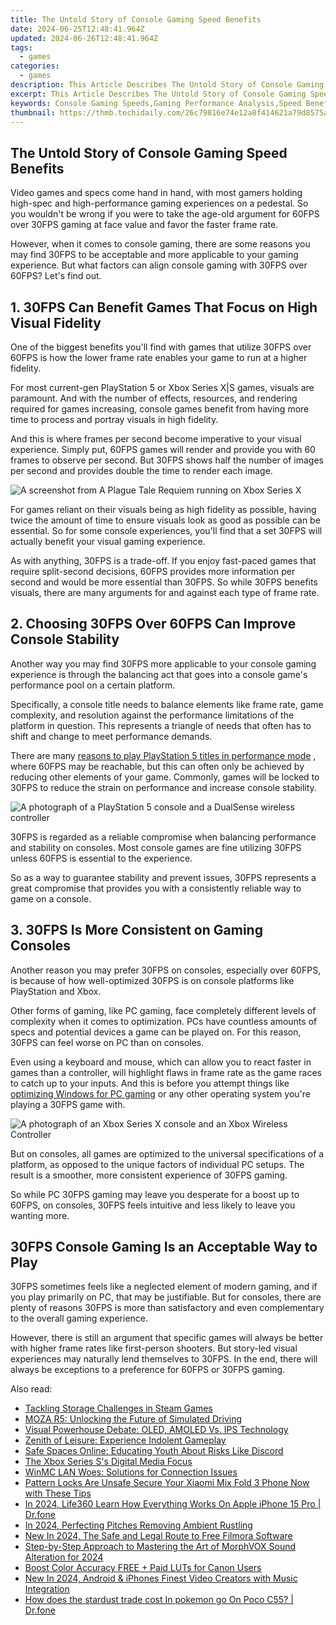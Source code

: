 ```yaml
---
title: The Untold Story of Console Gaming Speed Benefits
date: 2024-06-25T12:48:41.964Z
updated: 2024-06-26T12:48:41.964Z
tags:
  - games
categories:
  - games
description: This Article Describes The Untold Story of Console Gaming Speed Benefits
excerpt: This Article Describes The Untold Story of Console Gaming Speed Benefits
keywords: Console Gaming Speeds,Gaming Performance Analysis,Speed Benefits of Gaming Consoles,Gamers' Guide to Console Speed,Console Optimization Techniques,Impact of Gaming Speed on Experience,Console Speed Innovations
thumbnail: https://thmb.techidaily.com/26c79816e74e12a8f414621a79d8575a6f7513edd59ad13bbdba2af26e7005b7.jpg
---
```


## The Untold Story of Console Gaming Speed Benefits

 Video games and specs come hand in hand, with most gamers holding high-spec and high-performance gaming experiences on a pedestal. So you wouldn't be wrong if you were to take the age-old argument for 60FPS over 30FPS gaming at face value and favor the faster frame rate.

 However, when it comes to console gaming, there are some reasons you may find 30FPS to be acceptable and more applicable to your gaming experience. But what factors can align console gaming with 30FPS over 60FPS? Let's find out.

## 1\. 30FPS Can Benefit Games That Focus on High Visual Fidelity

 One of the biggest benefits you'll find with games that utilize 30FPS over 60FPS is how the lower frame rate enables your game to run at a higher fidelity.

 For most current-gen PlayStation 5 or Xbox Series X|S games, visuals are paramount. And with the number of effects, resources, and rendering required for games increasing, console games benefit from having more time to process and portray visuals in high fidelity.

 And this is where frames per second become imperative to your visual experience. Simply put, 60FPS games will render and provide you with 60 frames to observe per second. But 30FPS shows half the number of images per second and provides double the time to render each image.

![A screenshot from A Plague Tale Requiem running on Xbox Series X](https://static1.makeuseofimages.com/wordpress/wp-content/uploads/2023/02/plague-tale-gameplay.jpg)

 For games reliant on their visuals being as high fidelity as possible, having twice the amount of time to ensure visuals look as good as possible can be essential. So for some console experiences, you'll find that a set 30FPS will actually benefit your visual gaming experience.

 As with anything, 30FPS is a trade-off. If you enjoy fast-paced games that require split-second decisions, 60FPS provides more information per second and would be more essential than 30FPS. So while 30FPS benefits visuals, there are many arguments for and against each type of frame rate.

## 2\. Choosing 30FPS Over 60FPS Can Improve Console Stability

 Another way you may find 30FPS more applicable to your console gaming experience is through the balancing act that goes into a console game's performance pool on a certain platform.

 Specifically, a console title needs to balance elements like frame rate, game complexity, and resolution against the performance limitations of the platform in question. This represents a triangle of needs that often has to shift and change to meet performance demands.

 There are many [reasons to play PlayStation 5 titles in performance mode](https://www.makeuseof.com/use-ps5-performance-mode/) , where 60FPS may be reachable, but this can often only be achieved by reducing other elements of your game. Commonly, games will be locked to 30FPS to reduce the strain on performance and increase console stability.

![A photograph of a PlayStation 5 console and a DualSense wireless controller](https://static1.makeuseofimages.com/wordpress/wp-content/uploads/2023/07/stock-playstation-5.jpg)

 30FPS is regarded as a reliable compromise when balancing performance and stability on consoles. Most console games are fine utilizing 30FPS unless 60FPS is essential to the experience.

 So as a way to guarantee stability and prevent issues, 30FPS represents a great compromise that provides you with a consistently reliable way to game on a console.

## 3\. 30FPS Is More Consistent on Gaming Consoles

 Another reason you may prefer 30FPS on consoles, especially over 60FPS, is because of how well-optimized 30FPS is on console platforms like PlayStation and Xbox.

 Other forms of gaming, like PC gaming, face completely different levels of complexity when it comes to optimization. PCs have countless amounts of specs and potential devices a game can be played on. For this reason, 30FPS can feel worse on PC than on consoles.

 Even using a keyboard and mouse, which can allow you to react faster in games than a controller, will highlight flaws in frame rate as the game races to catch up to your inputs. And this is before you attempt things like [optimizing Windows for PC gaming](https://www.makeuseof.com/tag/optimize-windows-10-gaming/) or any other operating system you're playing a 30FPS game with.

![A photograph of an Xbox Series X console and an Xbox Wireless Controller](https://static1.makeuseofimages.com/wordpress/wp-content/uploads/2023/07/stock-xbox.jpg)

 But on consoles, all games are optimized to the universal specifications of a platform, as opposed to the unique factors of individual PC setups. The result is a smoother, more consistent experience of 30FPS gaming.

 So while PC 30FPS gaming may leave you desperate for a boost up to 60FPS, on consoles, 30FPS feels intuitive and less likely to leave you wanting more.

## 30FPS Console Gaming Is an Acceptable Way to Play

 30FPS sometimes feels like a neglected element of modern gaming, and if you play primarily on PC, that may be justifiable. But for consoles, there are plenty of reasons 30FPS is more than satisfactory and even complementary to the overall gaming experience.

 However, there is still an argument that specific games will always be better with higher frame rates like first-person shooters. But story-led visual experiences may naturally lend themselves to 30FPS. In the end, there will always be exceptions to a preference for 60FPS or 30FPS gaming.


<ins class="adsbygoogle"
     style="display:block"
     data-ad-format="autorelaxed"
     data-ad-client="ca-pub-7571918770474297"
     data-ad-slot="1223367746"></ins>



<ins class="adsbygoogle"
     style="display:block"
     data-ad-client="ca-pub-7571918770474297"
     data-ad-slot="8358498916"
     data-ad-format="auto"
     data-full-width-responsive="true"></ins>

<span class="atpl-alsoreadstyle">Also read:</span>
<div><ul>
<li><a href="https://games-able.techidaily.com/tackling-storage-challenges-in-steam-games/"><u>Tackling Storage Challenges in Steam Games</u></a></li>
<li><a href="https://games-able.techidaily.com/moza-r5-unlocking-the-future-of-simulated-driving/"><u>MOZA R5: Unlocking the Future of Simulated Driving</u></a></li>
<li><a href="https://games-able.techidaily.com/visual-powerhouse-debate-oled-amoled-vs-ips-technology/"><u>Visual Powerhouse Debate: OLED, AMOLED Vs. IPS Technology</u></a></li>
<li><a href="https://games-able.techidaily.com/zenith-of-leisure-experience-indolent-gameplay/"><u>Zenith of Leisure: Experience Indolent Gameplay</u></a></li>
<li><a href="https://games-able.techidaily.com/safe-spaces-online-educating-youth-about-risks-like-discord/"><u>Safe Spaces Online: Educating Youth About Risks Like Discord</u></a></li>
<li><a href="https://games-able.techidaily.com/the-xbox-series-ss-digital-media-focus/"><u>The Xbox Series S's Digital Media Focus</u></a></li>
<li><a href="https://games-able.techidaily.com/winmc-lan-woes-solutions-for-connection-issues/"><u>WinMC LAN Woes: Solutions for Connection Issues</u></a></li>
<li><a href="https://unlock-android.techidaily.com/pattern-locks-are-unsafe-secure-your-xiaomi-mix-fold-3-phone-now-with-these-tips-by-drfone-android/"><u>Pattern Locks Are Unsafe Secure Your Xiaomi Mix Fold 3 Phone Now with These Tips</u></a></li>
<li><a href="https://phone-solutions.techidaily.com/in-2024-life360-learn-how-everything-works-on-apple-iphone-15-pro-drfone-by-drfone-virtual-ios/"><u>In 2024, Life360 Learn How Everything Works On Apple iPhone 15 Pro | Dr.fone</u></a></li>
<li><a href="https://tiktok-video-files.techidaily.com/in-2024-perfecting-pitches-removing-ambient-rustling/"><u>In 2024, Perfecting Pitches  Removing Ambient Rustling</u></a></li>
<li><a href="https://ai-video-tools.techidaily.com/new-in-2024-the-safe-and-legal-route-to-free-filmora-software/"><u>New In 2024, The Safe and Legal Route to Free Filmora Software</u></a></li>
<li><a href="https://extra-approaches.techidaily.com/step-by-step-approach-to-mastering-the-art-of-morphvox-sound-alteration-for-2024/"><u>Step-by-Step Approach to Mastering the Art of MorphVOX Sound Alteration for 2024</u></a></li>
<li><a href="https://extra-information.techidaily.com/boost-color-accuracy-free-plus-paid-luts-for-canon-users/"><u>Boost Color Accuracy  FREE + Paid LUTs for Canon Users</u></a></li>
<li><a href="https://smart-video-editing.techidaily.com/1714209112839-new-in-2024-android-and-iphones-finest-video-creators-with-music-integration/"><u>New In 2024, Android & iPhones Finest Video Creators with Music Integration</u></a></li>
<li><a href="https://pokemon-go-android.techidaily.com/how-does-the-stardust-trade-cost-in-pokemon-go-on-poco-c55-drfone-by-drfone-virtual-android/"><u>How does the stardust trade cost In pokemon go On Poco C55? | Dr.fone</u></a></li>
</ul></div>
